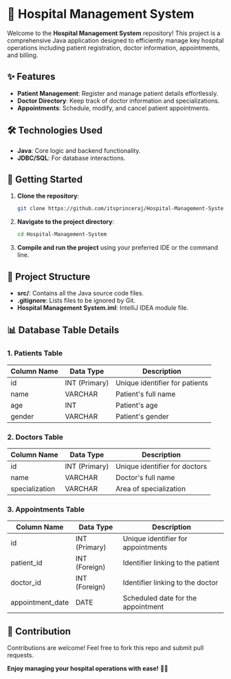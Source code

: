 # 🏥 Hospital Management System

Welcome to the **Hospital Management System** repository! This project is a comprehensive Java application designed to efficiently manage key hospital operations including patient registration, doctor information, appointments, and billing.

## ✨ Features
- **Patient Management**: Register and manage patient details effortlessly.
- **Doctor Directory**: Keep track of doctor information and specializations.
- **Appointments**: Schedule, modify, and cancel patient appointments.

## 🛠️ Technologies Used
- **Java**: Core logic and backend functionality.
- **JDBC/SQL**: For database interactions.


## 🚀 Getting Started
1. **Clone the repository**:
   ```bash
   git clone https://github.com/itsprinceraj/Hospital-Management-System.git
   ```
2. **Navigate to the project directory**:
   ```bash
   cd Hospital-Management-System
   ```
3. **Compile and run the project** using your preferred IDE or the command line.

## 📂 Project Structure
- **src/**: Contains all the Java source code files.
- **.gitignore**: Lists files to be ignored by Git.
- **Hospital Management System.iml**: IntelliJ IDEA module file.

## 📊 Database Table Details
### 1. Patients Table
| Column Name      | Data Type     | Description                    |
|------------------|---------------|--------------------------------|
| id               | INT (Primary) | Unique identifier for patients |
| name             | VARCHAR       | Patient's full name            |
| age              | INT           | Patient's age                  |
| gender           | VARCHAR       | Patient's gender               |


### 2. Doctors Table
| Column Name      | Data Type     | Description                          |
|------------------|---------------|--------------------------------------|
| id               | INT (Primary) | Unique identifier for doctors        |
| name             | VARCHAR       | Doctor's full name                   |
| specialization   | VARCHAR       | Area of specialization               |


### 3. Appointments Table
| Column Name      | Data Type     | Description                                    |
|------------------|---------------|------------------------------------------------|
| id               | INT (Primary) | Unique identifier for appointments             |
| patient_id       | INT (Foreign) | Identifier linking to the patient              |
| doctor_id        | INT (Foreign) | Identifier linking to the doctor               |
| appointment_date | DATE          | Scheduled date for the appointment             |



## 🤝 Contribution
Contributions are welcome! Feel free to fork this repo and submit pull requests.


**Enjoy managing your hospital operations with ease!** 🏧✨

